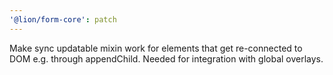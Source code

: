 ```yaml
---
'@lion/form-core': patch
---
```


Make sync updatable mixin work for elements that get re-connected to DOM e.g. through appendChild. Needed for integration with global overlays.

